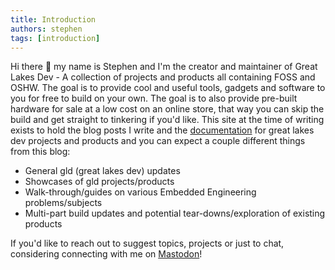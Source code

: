 ```yaml
---
title: Introduction
authors: stephen
tags: [introduction]
---
```


Hi there 👋 my name is Stephen and I'm the creator and maintainer of Great Lakes Dev - A collection of projects and products all containing FOSS and OSHW. The goal is to provide cool and useful tools, gadgets and software to you for free to build on your own. The goal is to also provide pre-built hardware for sale at a low cost on an online store, that way you can skip the build and get straight to tinkering if you'd like. This site at the time of writing exists to hold the blog posts I write and the [documentation](/docs/intro) for great lakes dev projects and products and you can expect a couple different things from this blog:
- General gld (great lakes dev) updates
- Showcases of gld projects/products
- Walk-through/guides on various Embedded Engineering problems/subjects
- Multi-part build updates and potential tear-downs/exploration of existing products

If you'd like to reach out to suggest topics, projects or just to chat, considering connecting with me on [Mastodon](https://fosstodon.org/@stephendpmurphy)!
